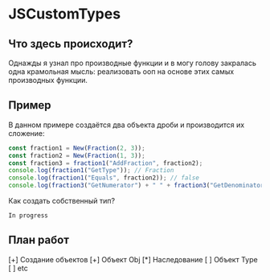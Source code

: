 # JSCustomTypes

## Что здесь происходит?

Однажды я узнал про производные функции и в могу голову закралась одна крамольная мысль: реализовать ооп на основе этих самых производных функции.

## Пример

В данном примере создаётся два объекта дроби и производится их сложение:
```javascript
const fraction1 = New(Fraction(2, 3));
const fraction2 = New(Fraction(1, 3));
const fraction3 = fraction1("AddFraction", fraction2);
console.log(fraction1("GetType")); // Fraction
console.log(fraction1("Equals", fraction2)); // false
console.log(fraction3("GetNumerator") + " " + fraction3("GetDenominator")); // 3 3
```

Как создать собственный тип?
```
In progress
```

## План работ

[+] Создание объектов
[+] Объект Obj
[*] Наследование
[ ] Объект Type
[ ] etc
